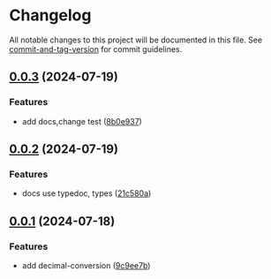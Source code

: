 # Changelog

All notable changes to this project will be documented in this file. See [commit-and-tag-version](https://github.com/absolute-version/commit-and-tag-version) for commit guidelines.

## [0.0.3](https://github.com/fxss5201/conversion-library/compare/v0.0.2...v0.0.3) (2024-07-19)


### Features

* add docs,change test ([8b0e937](https://github.com/fxss5201/conversion-library/commit/8b0e9371d8c241fdb5400238ced3f5f04b7fba10))

## [0.0.2](https://github.com/fxss5201/conversion-library/compare/v0.0.1...v0.0.2) (2024-07-19)


### Features

* docs use typedoc, types ([21c580a](https://github.com/fxss5201/conversion-library/commit/21c580afa7f1af48fd7ea1199bd95e3109da5589))

## [0.0.1](https://github.com/fxss5201/conversion-library/compare/9c9ee7b66db82ee6c24e895d544cc222a151c6e6...v0.0.1) (2024-07-18)


### Features

* add decimal-conversion ([9c9ee7b](https://github.com/fxss5201/conversion-library/commit/9c9ee7b66db82ee6c24e895d544cc222a151c6e6))
